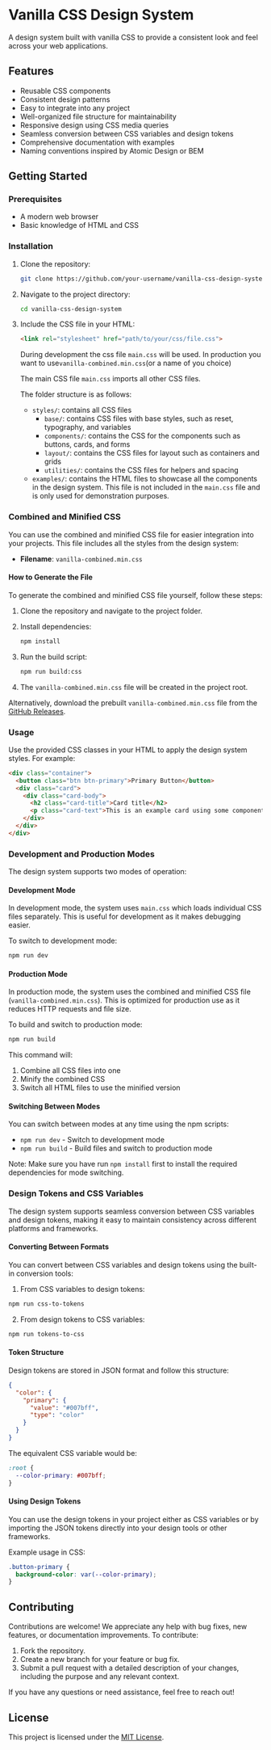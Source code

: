 # Vanilla CSS Design System

A design system built with vanilla CSS to provide a consistent look and feel across your web applications.

## Features

- Reusable CSS components
- Consistent design patterns
- Easy to integrate into any project
- Well-organized file structure for maintainability
- Responsive design using CSS media queries
- Seamless conversion between CSS variables and design tokens
- Comprehensive documentation with examples
- Naming conventions inspired by Atomic Design or BEM

## Getting Started

### Prerequisites

- A modern web browser
- Basic knowledge of HTML and CSS

### Installation

1. Clone the repository:

    ```sh
    git clone https://github.com/your-username/vanilla-css-design-system.git
    ```

2. Navigate to the project directory:

    ```sh
    cd vanilla-css-design-system
    ```

3. Include the CSS file in your HTML:

    ```html
    <link rel="stylesheet" href="path/to/your/css/file.css">
    ```

    During development the css file `main.css` will be used. In production you want to use`vanilla-combined.min.css`(or a name of you choice)

    The main CSS file `main.css` imports all other CSS files.

    The folder structure is as follows:
    - `styles/`: contains all CSS files
        - `base/`: contains CSS files with base styles, such as reset, typography, and variables
        - `components/`: contains the CSS for the components such as buttons, cards, and forms
        - `layout/`: contains the CSS files for layout such as containers and grids
        - `utilities/`: contains the CSS files for helpers and spacing
    - `examples/`: contains the HTML files to showcase all the components in the design system. This file is not included in the `main.css` file and is only used for demonstration purposes.

### Combined and Minified CSS

You can use the combined and minified CSS file for easier integration into your projects. This file includes all the styles from the design system:

- **Filename**: `vanilla-combined.min.css`

#### How to Generate the File

To generate the combined and minified CSS file yourself, follow these steps:

1. Clone the repository and navigate to the project folder.
2. Install dependencies:

   ```bash
   npm install
   ```

3. Run the build script:

   ```bash
   npm run build:css
   ```

4. The `vanilla-combined.min.css` file will be created in the project root.

Alternatively, download the prebuilt `vanilla-combined.min.css` file from the [GitHub Releases](https://github.com/pattespatte/vanilla-css-design-system/releases).

### Usage

Use the provided CSS classes in your HTML to apply the design system styles. For example:

```html
<div class="container">
  <button class="btn btn-primary">Primary Button</button>
  <div class="card">
    <div class="card-body">
      <h2 class="card-title">Card title</h2>
      <p class="card-text">This is an example card using some components of the design system.</p>
    </div>
  </div>
</div>
```

### Development and Production Modes

The design system supports two modes of operation:

#### Development Mode

In development mode, the system uses `main.css` which loads individual CSS files separately. This is useful for development as it makes debugging easier.

To switch to development mode:

```bash
npm run dev
```

#### Production Mode

In production mode, the system uses the combined and minified CSS file (`vanilla-combined.min.css`). This is optimized for production use as it reduces HTTP requests and file size.

To build and switch to production mode:

```bash
npm run build
```

This command will:

1. Combine all CSS files into one
2. Minify the combined CSS
3. Switch all HTML files to use the minified version

#### Switching Between Modes

You can switch between modes at any time using the npm scripts:

- `npm run dev` - Switch to development mode
- `npm run build` - Build files and switch to production mode

Note: Make sure you have run `npm install` first to install the required dependencies for mode switching.

### Design Tokens and CSS Variables

The design system supports seamless conversion between CSS variables and design tokens, making it easy to maintain consistency across different platforms and frameworks.

#### Converting Between Formats

You can convert between CSS variables and design tokens using the built-in conversion tools:

1. From CSS variables to design tokens:

```bash
npm run css-to-tokens
```

2. From design tokens to CSS variables:

```bash
npm run tokens-to-css
```

#### Token Structure

Design tokens are stored in JSON format and follow this structure:

```json
{
  "color": {
    "primary": {
      "value": "#007bff",
      "type": "color"
    }
  }
}
```

The equivalent CSS variable would be:

```css
:root {
  --color-primary: #007bff;
}
```

#### Using Design Tokens

You can use the design tokens in your project either as CSS variables or by importing the JSON tokens directly into your design tools or other frameworks.

Example usage in CSS:

```css
.button-primary {
  background-color: var(--color-primary);
}
```

## Contributing

Contributions are welcome! We appreciate any help with bug fixes, new features, or documentation improvements. To contribute:

1. Fork the repository.
2. Create a new branch for your feature or bug fix.
3. Submit a pull request with a detailed description of your changes, including the purpose and any relevant context.

If you have any questions or need assistance, feel free to reach out!

## License

This project is licensed under the [MIT License](LICENSE).
